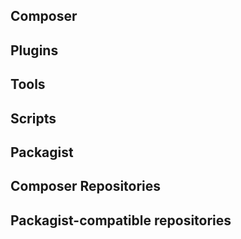 ## Composer


## Plugins


## Tools


## Scripts


## Packagist


## Composer Repositories


## Packagist-compatible repositories

